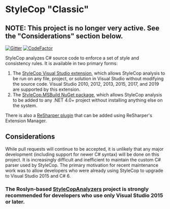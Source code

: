 # StyleCop "Classic"

## NOTE: This project is no longer very active. See the "Considerations" section below.

[![Gitter](https://badges.gitter.im/Join%20Chat.svg)](https://gitter.im/StyleCop/StyleCop?utm_source=badge&utm_medium=badge&utm_campaign=pr-badge&utm_content=badge)
[![CodeFactor](https://www.codefactor.io/repository/github/stylecop/stylecop/badge)](https://www.codefactor.io/repository/github/stylecop/stylecop)

StyleCop analyzes C# source code to enforce a set of style and consistency rules. It is available in two primary forms:

1. The [StyleCop Visual Studio extension](https://marketplace.visualstudio.com/items?itemName=ChrisDahlberg.StyleCop), which allows StyleCop analysis to be run on any file, project, or solution in Visual Studio without modifying the source code. Visual Studio 2010, 2012, 2013, 2015, 2017, and 2019 are supported by this extension.
2. The [StyleCop.MSBuild NuGet package](https://www.nuget.org/packages/StyleCop.MSBuild), which allows StyleCop analysis to be added to any .NET 4.0+ project without installing anything else on the system.

There is also a [ReSharper plugin](https://github.com/StyleCop/StyleCop.ReSharper) that can be added using ReSharper's Extension Manager.

## Considerations

While pull requests will continue to be accepted, it is unlikely that any major development (including support for newer C# syntax) will be done on this project. It is increasingly difficult and inefficient to maintain the custom C# parser used by StyleCop. The primary motivation for recent maintenance work was to allow developers who were already using StyleCop to upgrade to Visual Studio 2015 and C# 6.

### The Roslyn-based [StyleCopAnalyzers](https://github.com/DotNetAnalyzers/StyleCopAnalyzers) project is **strongly** recommended for developers who use only Visual Studio 2015 or later.

